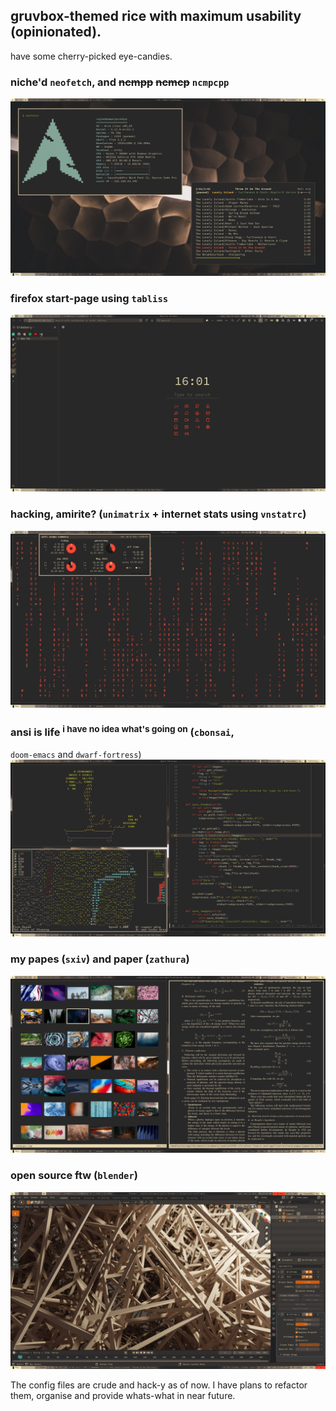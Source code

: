 ## gruvbox-themed rice with maximum usability (opinionated).

have some cherry-picked eye-candies.

### niche'd `neofetch`, and ~~ncmpp~~ ~~ncmcp~~ `ncmpcpp`

<img src=".dotshots/fetch-and-ncmpcpp.png">

### firefox start-page using `tabliss`

<img src=".dotshots/firefox.png">

### hacking, amirite? (`unimatrix` + internet stats using `vnstatrc`)

<img src=".dotshots/unimatrix-and-vnstat.png">

### ansi is life <sup>i have no idea what's going on</sup> (`cbonsai`,

`doom-emacs` and `dwarf-fortress`)
<img src=".dotshots/cbonsai-doom-and-dwarf.png">

### my papes (`sxiv`) and paper (`zathura`)

<img src=".dotshots/sxiv-and-zathura.png">

### open source ftw (`blender`)

<img src=".dotshots/blender.png">

The config files are crude and hack-y as of now. I have plans to refactor them, organise and provide whats-what in near future.
